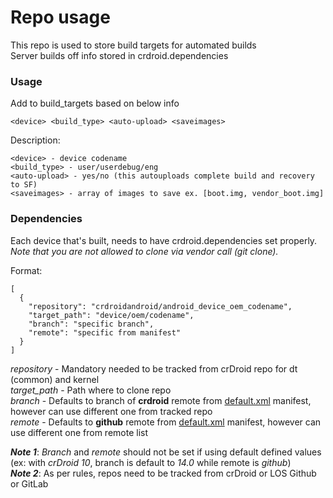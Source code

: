 # Repo usage
This repo is used to store build targets for automated builds  
Server builds off info stored in crdroid.dependencies

### Usage
Add to build_targets based on below info
```
<device> <build_type> <auto-upload> <saveimages>
```
Description:
```
<device> - device codename  
<build_type> - user/userdebug/eng  
<auto-upload> - yes/no (this autouploads complete build and recovery to SF)  
<saveimages> - array of images to save ex. [boot.img, vendor_boot.img]
```

### Dependencies
Each device that's built, needs to have crdroid.dependencies set properly.  
*Note that you are not allowed to clone via vendor call (git clone).*
  
Format:
```
[
  {
    "repository": "crdroidandroid/android_device_oem_codename",
    "target_path": "device/oem/codename",
    "branch": "specific branch",
    "remote": "specific from manifest"
  }
]
```

*repository* - Mandatory needed to be tracked from crDroid repo for dt (common) and kernel  
*target_path* - Path where to clone repo  
*branch* - Defaults to branch of **crdroid** remote from [default.xml](https://github.com/crdroidandroid/android) manifest, however can use different one from tracked repo  
*remote* - Defaults to **github** remote from [default.xml](https://github.com/crdroidandroid/android) manifest, however can use different one from remote list  
  
***Note 1***: *Branch* and *remote* should not be set if using default defined values (ex: with *crDroid 10*, branch is default to *14.0* while remote is *github*)  
***Note 2***: As per rules, repos need to be tracked from crDroid or LOS Github or GitLab
